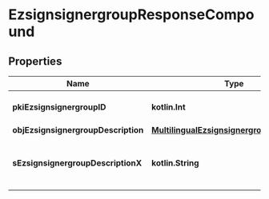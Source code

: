 
# EzsignsignergroupResponseCompound

## Properties
| Name | Type | Description | Notes |
| ------------ | ------------- | ------------- | ------------- |
| **pkiEzsignsignergroupID** | **kotlin.Int** | The unique ID of the Ezsignsignergroup |  |
| **objEzsignsignergroupDescription** | [**MultilingualEzsignsignergroupDescription**](MultilingualEzsignsignergroupDescription.md) |  |  |
| **sEzsignsignergroupDescriptionX** | **kotlin.String** | The Description of the Ezsignsignergroup in the language of the requester |  [optional] |



